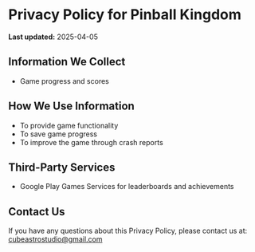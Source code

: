 # Privacy Policy for Pinball Kingdom

**Last updated:** 2025-04-05

## Information We Collect
- Game progress and scores

## How We Use Information
- To provide game functionality
- To save game progress
- To improve the game through crash reports

## Third-Party Services
- Google Play Games Services for leaderboards and achievements

## Contact Us
If you have any questions about this Privacy Policy, please contact us at:
cubeastrostudio@gmail.com
